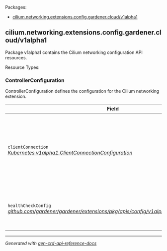 <p>Packages:</p>
<ul>
<li>
<a href="#cilium.networking.extensions.config.gardener.cloud%2fv1alpha1">cilium.networking.extensions.config.gardener.cloud/v1alpha1</a>
</li>
</ul>
<h2 id="cilium.networking.extensions.config.gardener.cloud/v1alpha1">cilium.networking.extensions.config.gardener.cloud/v1alpha1</h2>
<p>
<p>Package v1alpha1 contains the Cilium networking configuration API resources.</p>
</p>
Resource Types:
<ul></ul>
<h3 id="cilium.networking.extensions.config.gardener.cloud/v1alpha1.ControllerConfiguration">ControllerConfiguration
</h3>
<p>
<p>ControllerConfiguration defines the configuration for the Cilium networking extension.</p>
</p>
<table>
<thead>
<tr>
<th>Field</th>
<th>Description</th>
</tr>
</thead>
<tbody>
<tr>
<td>
<code>clientConnection</code></br>
<em>
<a href="https://godoc.org/k8s.io/component-base/config/v1alpha1#ClientConnectionConfiguration">
Kubernetes v1alpha1.ClientConnectionConfiguration
</a>
</em>
</td>
<td>
<em>(Optional)</em>
<p>ClientConnection specifies the kubeconfig file and client connection
settings for the proxy server to use when communicating with the apiserver.</p>
</td>
</tr>
<tr>
<td>
<code>healthCheckConfig</code></br>
<em>
<a href="https://github.com/gardener/gardener/extensions/pkg/apis/config">
github.com/gardener/gardener/extensions/pkg/apis/config/v1alpha1.HealthCheckConfig
</a>
</em>
</td>
<td>
<em>(Optional)</em>
<p>HealthCheckConfig is the config for the health check controller</p>
</td>
</tr>
</tbody>
</table>
<hr/>
<p><em>
Generated with <a href="https://github.com/ahmetb/gen-crd-api-reference-docs">gen-crd-api-reference-docs</a>
</em></p>
